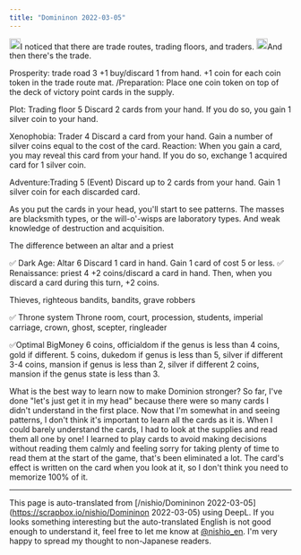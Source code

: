 ```yaml
---
title: "Domininon 2022-03-05"
---
```



<img src='https://scrapbox.io/api/pages/nishio-en/nishio/icon' alt='nishio.icon' height="19.5"/>I noticed that there are trade routes, trading floors, and traders.
<img src='https://scrapbox.io/api/pages/nishio-en/human/icon' alt='human.icon' height="19.5"/>And then there's the trade.

Prosperity: trade road 3 +1 buy/discard 1 from hand. +1 coin for each coin token in the trade route mat.
/Preparation: Place one coin token on top of the deck of victory point cards in the supply.

Plot: Trading floor 5 Discard 2 cards from your hand. If you do so, you gain 1 silver coin to your hand.

Xenophobia: Trader 4 Discard a card from your hand. Gain a number of silver coins equal to the cost of the card.
Reaction: When you gain a card, you may reveal this card from your hand. If you do so, exchange 1 acquired card for 1 silver coin.

Adventure:Trading 5 (Event) Discard up to 2 cards from your hand. Gain 1 silver coin for each discarded card.


As you put the cards in your head, you'll start to see patterns.
The masses are blacksmith types, or the will-o'-wisps are laboratory types.
And weak knowledge of destruction and acquisition.

The difference between an altar and a priest

✅ Dark Age: Altar 6 Discard 1 card in hand. Gain 1 card of cost 5 or less.
✅ Renaissance: priest 4 +2 coins/discard a card in hand. Then, when you discard a card during this turn, +2 coins.

Thieves, righteous bandits, bandits, grave robbers

✅ Throne system
Throne room, court, procession, students, imperial carriage, crown, ghost, scepter, ringleader

✅Optimal BigMoney
6 coins, officialdom if the genus is less than 4 coins, gold if different.
5 coins, dukedom if genus is less than 5, silver if different
3-4 coins, mansion if genus is less than 2, silver if different
2 coins, mansion if the genus state is less than 3.

What is the best way to learn now to make Dominion stronger?
So far, I've done "let's just get it in my head" because there were so many cards I didn't understand in the first place.
Now that I'm somewhat in and seeing patterns, I don't think it's important to learn all the cards as it is.
When I could barely understand the cards, I had to look at the supplies and read them all one by one!
I learned to play cards to avoid making decisions without reading them calmly and feeling sorry for taking plenty of time to read them at the start of the game, that's been eliminated a lot.
The card's effect is written on the card when you look at it, so I don't think you need to memorize 100% of it.


---
This page is auto-translated from [/nishio/Domininon 2022-03-05](https://scrapbox.io/nishio/Domininon 2022-03-05) using DeepL. If you looks something interesting but the auto-translated English is not good enough to understand it, feel free to let me know at [@nishio_en](https://twitter.com/nishio_en). I'm very happy to spread my thought to non-Japanese readers.